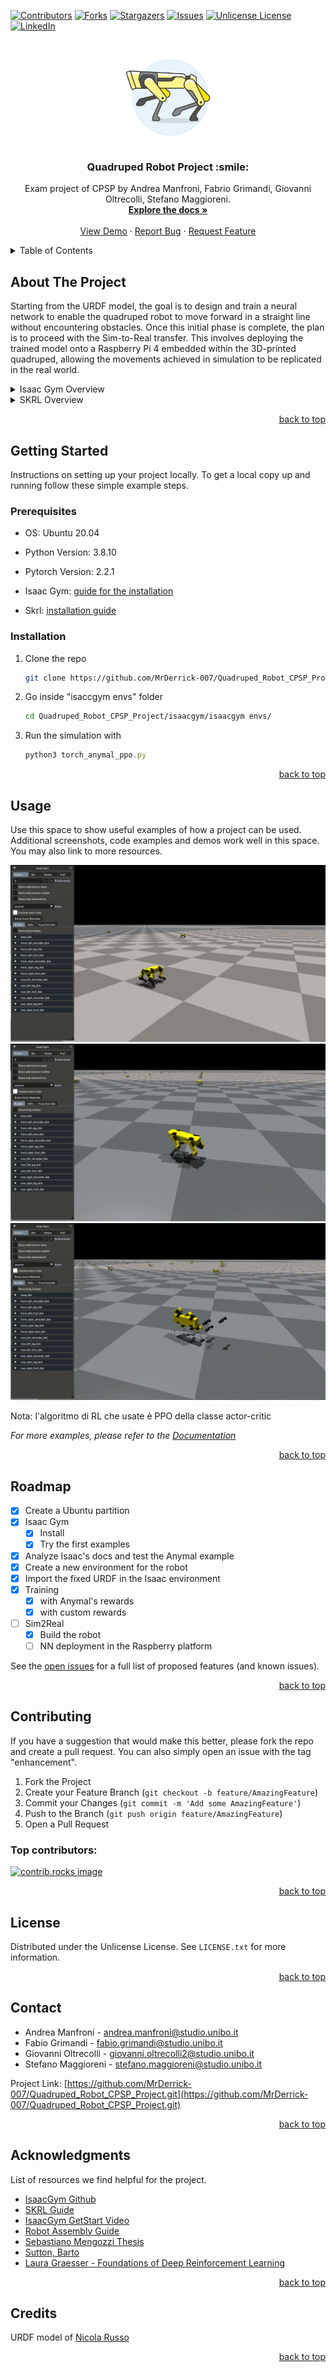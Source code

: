 <a id="readme-top"></a>

[![Contributors][contributors-shield]][contributors-url]
[![Forks][forks-shield]][forks-url]
[![Stargazers][stars-shield]][stars-url]
[![Issues][issues-shield]][issues-url]
[![Unlicense License][license-shield]][license-url]
[![LinkedIn][linkedin-shield]][linkedin-url]



<!-- PROJECT LOGO -->
<br />
<div align="center">
  <a href="https://github.com/MrDerrick-007/Quadruped_Robot_CPSP_Project">
    <img src="images/logo.png" alt="Logo" width="150" height="150">
  </a>

  <h3 align="center">Quadruped Robot Project :smile:
</h3>

  <p align="center">
    Exam project of CPSP by 
     Andrea Manfroni,
     Fabrio Grimandi, 
     Giovanni Oltrecolli, 
     Stefano Maggioreni.
    <br />
    <a href="https://github.com/MrDerrick-007/Quadruped_Robot_CPSP_Project"><strong>Explore the docs »</strong></a>
    <br />
    <br />
    <a href="https://github.com/MrDerrick-007/Quadruped_Robot_CPSP_Project">View Demo</a>
    ·
    <a href="https://github.com/MrDerrick-007/Quadruped_Robot_CPSP_Project/issues/new?labels=bug&template=bug-report---.md">Report Bug</a>
    ·
    <a href="https://github.com/MrDerrick-007/Quadruped_Robot_CPSP_Project/issues/new?labels=enhancement&template=feature-request---.md">Request Feature</a>
  </p>
</div>



<!-- TABLE OF CONTENTS -->
<details>
  <summary>Table of Contents</summary>
  <ol>
    <li>
      <a href="#about-the-project">About The Project</a>
      <ul>
        <li><a href="#built-with">Built With</a></li>
      </ul>
    </li>
    <li>
      <a href="#getting-started">Getting Started</a>
      <ul>
        <li><a href="#prerequisites">Prerequisites</a></li>
        <li><a href="#installation">Installation</a></li>
      </ul>
    </li>
    <li><a href="#usage">Usage</a></li>
    <li><a href="#roadmap">Roadmap</a></li>
    <li><a href="#contributing">Contributing</a></li>
    <li><a href="#license">License</a></li>
    <li><a href="#contact">Contact</a></li>
    <li><a href="#acknowledgments">Acknowledgments</a></li>
  </ol>
</details>



<!-- ABOUT THE PROJECT -->
## About The Project
Starting from the URDF model, the goal is to design and train a neural network to enable the quadruped robot to move forward in a straight line without encountering obstacles. Once this initial phase is complete, the plan is to proceed with the Sim-to-Real transfer. This involves deploying the trained model onto a Raspberry Pi 4 embedded within the 3D-printed quadruped, allowing the movements achieved in simulation to be replicated in the real world.

<details>
  <summary>Isaac Gym Overview</summary>
  <ol>
    Isaac Gym is NVIDIA’s prototype physics simulation environment for reinforcement learning research. It allows developers to experiment with end-to-end      GPU accelerated RL for physically based systems. Unlike other similar ‘gym’ style systems, in Isaac Gym, simulation can run on the GPU, storing results in GPU     tensors rather than copying them back to CPU memory. Isaac Gym includes a basic PPO implementation and a straightforward RL task system that can be used with      it, but users may substitute alternative task systems and RL algorithms as desired. 

  **More information on** 
    https://developer.nvidia.com/isaac-gym
</ol>
</details>


<details>
  <summary>SKRL Overview</summary>
  <ol>
    Skrl is an open-source library for Reinforcement Learning written in Python. It allows loading and configuring NVIDIA Isaac Gym environments, enabling agents’ simultaneous training by scopes (subsets of environments among all available environments), which may or may not share resources, in the same run.

  **Please, visit the documentation for usage details and examples** https://skrl.readthedocs.io
</ol>
</details>

<p align="right"><a href="#readme-top">back to top</a></p>



<!--### Built With

This section should list any major frameworks/libraries used to bootstrap your project. Leave any add-ons/plugins for the acknowledgements section. Here are a few examples.

* [![Next][Next.js]][Next-url]
* [![React][React.js]][React-url]
* [![Vue][Vue.js]][Vue-url]
* [![Angular][Angular.io]][Angular-url]
* [![Svelte][Svelte.dev]][Svelte-url]
* [![Laravel][Laravel.com]][Laravel-url]
* [![Bootstrap][Bootstrap.com]][Bootstrap-url]
* [![JQuery][JQuery.com]][JQuery-url]

<p align="right">(<a href="#readme-top">back to top</a>)</p>
-->


<!-- GETTING STARTED -->
## Getting Started

Instructions on setting up your project locally.
To get a local copy up and running follow these simple example steps.

### Prerequisites
* OS: Ubuntu 20.04

* Python Version: 3.8.10

* Pytorch Version: 2.2.1

* Isaac Gym: [guide for the installation](https://MrDerrick-007.github.io/Quadruped_Robot_CPSP_Project/install.html) 

* Skrl: [installation guide](https://skrl.readthedocs.io/en/latest/intro/installation.html)

### Installation
1. Clone the repo
   ```sh
   git clone https://github.com/MrDerrick-007/Quadruped_Robot_CPSP_Project.git
   ```
2. Go inside "isaccgym envs" folder
   ```sh
   cd Quadruped_Robot_CPSP_Project/isaacgym/isaacgym envs/
   ```
3. Run the simulation with
   ```js
   python3 torch_anymal_ppo.py 
   ```
<p align="right"><a href="#readme-top">back to top</a></p>



<!-- USAGE EXAMPLES -->
## Usage

Use this space to show useful examples of how a project can be used. Additional screenshots, code examples and demos work well in this space. You may also link to more resources.

![](videos/final-training.gif)
![](videos/no-trainig1.gif)
![](videos/prob_fixing_joint.gif)

Nota: l'algoritmo di RL che usate è PPO della classe actor-critic

_For more examples, please refer to the [Documentation](https://example.com)_

<p align="right"><a href="#readme-top">back to top</a></p>



<!-- ROADMAP -->
## Roadmap
- [x] Create a Ubuntu partition
- [x] Isaac Gym
    - [x] Install
    - [x] Try the first examples
- [x] Analyze Isaac's docs and test the Anymal example
- [x] Create a new environment for the robot
- [x] Import the fixed URDF in the Isaac environment
- [x] Training
    - [x] with Anymal's rewards
    - [x] with custom rewards
- [ ] Sim2Real
    - [x] Build the robot
    - [ ] NN deployment in the Raspberry platform 

See the [open issues](https://github.com/MrDerrick-007/Quadruped_Robot_CPSP_Project/issues) for a full list of proposed features (and known issues).

<p align="right"><a href="#readme-top">back to top</a></p>



<!-- CONTRIBUTING -->
## Contributing
If you have a suggestion that would make this better, please fork the repo and create a pull request. You can also simply open an issue with the tag "enhancement".

1. Fork the Project
2. Create your Feature Branch (`git checkout -b feature/AmazingFeature`)
3. Commit your Changes (`git commit -m 'Add some AmazingFeature'`)
4. Push to the Branch (`git push origin feature/AmazingFeature`)
5. Open a Pull Request

### Top contributors:

<a href="https://github.com/MrDerrick-007/Quadruped_Robot_CPSP_Project/graphs/contributors">
  <img src="https://contrib.rocks/image?repo=MrDerrick-007/Quadruped_Robot_CPSP_Project" alt="contrib.rocks image" />
</a>

<p align="right"><a href="#readme-top">back to top</a></p>



<!-- LICENSE -->
## License

Distributed under the Unlicense License. See `LICENSE.txt` for more information.

<p align="right"><a href="#readme-top">back to top</a></p>



<!-- CONTACT -->
## Contact

* Andrea Manfroni - andrea.manfroni@studio.unibo.it
* Fabio Grimandi  - fabio.grimandi@studio.unibo.it
* Giovanni Oltrecolli - giovanni.oltrecolli2@studio.unibo.it
* Stefano Maggioreni - stefano.maggioreni@studio.unibo.it

Project Link: [https://github.com/MrDerrick-007/Quadruped_Robot_CPSP_Project.git](https://github.com/MrDerrick-007/Quadruped_Robot_CPSP_Project.git)

<p align="right"><a href="#readme-top">back to top</a></p>



<!-- ACKNOWLEDGMENTS -->
## Acknowledgments

List of resources we find helpful for the project.
* [IsaacGym Github](https://github.com/isaac-sim/IsaacGymEnvs/tree/main)
* [SKRL Guide](https://skrl.readthedocs.io/en/latest/intro/installation.html)
* [IsaacGym GetStart Video](https://www.youtube.com/watch?v=nleDq-oJjGk&t=916s&ab_channel=NVIDIAOmniverseYouTube)
* [Robot Assembly Guide](https://github.com/michaelkubina/SpotMicroESP32)
* [Sebastiano Mengozzi Thesis](https://amslaurea.unibo.it/28648/1/SebastianoMengozzi_Thesis.pdf)
* [Sutton, Barto](http://incompleteideas.net/book/the-book-2nd.html)
* [Laura Graesser - Foundations of Deep Reinforcement Learning](https://www.oreilly.com/library/view/foundations-of-deep/9780135172490/)
<!--* [Choose an Open Source License](https://choosealicense.com)
* [GitHub Emoji Cheat Sheet](https://www.webpagefx.com/tools/emoji-cheat-sheet)
* [Malven's Flexbox Cheatsheet](https://flexbox.malven.co/)
* [Malven's Grid Cheatsheet](https://grid.malven.co/)
* [Img Shields](https://shields.io)
* [GitHub Pages](https://pages.github.com)
* [Font Awesome](https://fontawesome.com)
* [React Icons](https://react-icons.github.io/react-icons/search)
-->
<p align="right"><a href="#readme-top">back to top</a></p>



<!-- MARKDOWN LINKS & IMAGES -->
<!-- https://www.markdownguide.org/basic-syntax/#reference-style-links -->
[contributors-shield]: https://img.shields.io/github/contributors/MrDerrick-007/Quadruped_Robot_CPSP_Project.svg?style=for-the-badge
[contributors-url]: https://github.com/MrDerrick-007/Quadruped_Robot_CPSP_Project//graphs/contributors
[forks-shield]: https://img.shields.io/github/forks/MrDerrick-007/Quadruped_Robot_CPSP_Project.svg?style=for-the-badge
[forks-url]: https://github.com/MrDerrick-007/Quadruped_Robot_CPSP_Project/network/members
[stars-shield]: https://img.shields.io/github/stars/MrDerrick-007/Quadruped_Robot_CPSP_Project.svg?style=for-the-badge
[stars-url]: https://github.com/MrDerrick-007/Quadruped_Robot_CPSP_Project/stargazers
[issues-shield]: https://img.shields.io/github/issues/MrDerrick-007/Quadruped_Robot_CPSP_Project.svg?style=for-the-badge
[issues-url]: https://github.comMrDerrick-007/Quadruped_Robot_CPSP_Project/issues
[license-shield]: https://img.shields.io/github/license/MrDerrick-007/Quadruped_Robot_CPSP_Project.svg?style=for-the-badge
[license-url]: https://github.com/MrDerrick-007/Quadruped_Robot_CPSP_Project/blob/master/LICENSE.txt
[linkedin-shield]: https://img.shields.io/badge/-LinkedIn-black.svg?style=for-the-badge&logo=linkedin&colorB=555
[linkedin-url]: https://linkedin.com
[product-screenshot]: images/screenshot.png
[Next.js]: https://img.shields.io/badge/next.js-000000?style=for-the-badge&logo=nextdotjs&logoColor=white
[Next-url]: https://nextjs.org/
[React.js]: https://img.shields.io/badge/React-20232A?style=for-the-badge&logo=react&logoColor=61DAFB
[React-url]: https://reactjs.org/
[Vue.js]: https://img.shields.io/badge/Vue.js-35495E?style=for-the-badge&logo=vuedotjs&logoColor=4FC08D
[Vue-url]: https://vuejs.org/
[Angular.io]: https://img.shields.io/badge/Angular-DD0031?style=for-the-badge&logo=angular&logoColor=white
[Angular-url]: https://angular.io/
[Svelte.dev]: https://img.shields.io/badge/Svelte-4A4A55?style=for-the-badge&logo=svelte&logoColor=FF3E00
[Svelte-url]: https://svelte.dev/
[Laravel.com]: https://img.shields.io/badge/Laravel-FF2D20?style=for-the-badge&logo=laravel&logoColor=white
[Laravel-url]: https://laravel.com
[Bootstrap.com]: https://img.shields.io/badge/Bootstrap-563D7C?style=for-the-badge&logo=bootstrap&logoColor=white
[Bootstrap-url]: https://getbootstrap.com
[JQuery.com]: https://img.shields.io/badge/jQuery-0769AD?style=for-the-badge&logo=jquery&logoColor=white
[JQuery-url]: https://jquery.com 

## Credits
URDF model of [Nicola Russo](https://github.com/nicrusso7)
<p align="right"><a href="#readme-top">back to top</a></p>
